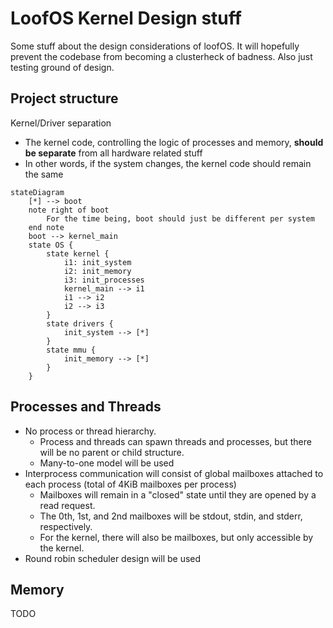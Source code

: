 # LoofOS Kernel Design stuff
Some stuff about the design considerations of loofOS. It will hopefully prevent the codebase from becoming a clusterheck of badness. Also just testing ground of design.

## Project structure
Kernel/Driver separation
- The kernel code, controlling the logic of processes and memory, **should be separate** from all hardware related stuff
- In other words, if the system changes, the kernel code should remain the same
```mermaid
stateDiagram
	[*] --> boot
	note right of boot
		For the time being, boot should just be different per system
	end note
	boot --> kernel_main
	state OS {
		state kernel {
			i1: init_system
			i2: init_memory
			i3: init_processes
			kernel_main --> i1
			i1 --> i2
			i2 --> i3
		}
		state drivers {
			init_system --> [*]
		}
		state mmu {
			init_memory --> [*]
		}
	}
```

## Processes and Threads
- No process or thread hierarchy.
	- Process and threads can spawn threads and processes, but there will be no parent or child structure.
	- Many-to-one model will be used
- Interprocess communication will consist of global mailboxes attached to each process (total of 4KiB mailboxes per process)
	- Mailboxes will remain in a "closed" state until they are opened by a read request.
	- The 0th, 1st, and 2nd mailboxes will be stdout, stdin, and stderr, respectively.
	- For the kernel, there will also be mailboxes, but only accessible by the kernel.
- Round robin scheduler design will be used

## Memory
TODO
